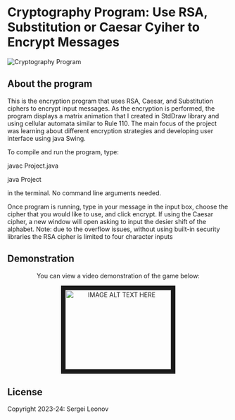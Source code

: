 # Cryptography Program: Use RSA, Substitution or Caesar Cyiher to Encrypt Messages

![Cryptography Program](https://github.com/user-attachments/assets/d3727940-6c1c-4964-ac07-9a424d890f5f)

## About the program
This is the encryption program that uses RSA, Caesar, and Substitution ciphers to encrypt input messages. As the encryption is performed, the program displays a matrix animation that I created in StdDraw library and using cellular automata similar to Rule 110. The main focus of the project was learning about different encryption strategies and developing user interface using java Swing.

To compile and run the program, type:

javac Project.java

java Project

in the terminal. No command line arguments needed.

Once program is running, type in your message in the input box, choose the cipher that you would like to use, and click encrypt. If using the Caesar cipher, a new window will open asking to input the desier shift of the alphabet. Note: due to the overflow issues, without using built-in security libraries the RSA cipher is limited to four character inputs

## Demonstration 
<p align="center">
You can view a video demonstration of the game below:
<p align="center">
<a href="https://www.youtube.com/watch?v=4Vlz6MiSEws&feature=youtu.be&v=4Vlz6MiSEws
" target="_blank"><img src="http://img.youtube.com/vi/4Vlz6MiSEws/0.jpg" 
alt="IMAGE ALT TEXT HERE" width="240" height="180" border="10" /></a>

## License
Copyright 2023-24: Sergei Leonov
